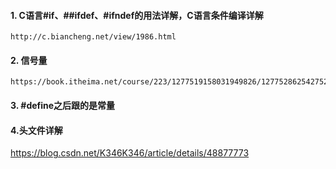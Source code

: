 #### 1. C语言#if、##ifdef、#ifndef的用法详解，C语言条件编译详解
```
http://c.biancheng.net/view/1986.html
```
#### 2. 信号量
```
https://book.itheima.net/course/223/1277519158031949826/1277528625427521540
```
#### 3. #define之后跟的是常量

#### 4.头文件详解
https://blog.csdn.net/K346K346/article/details/48877773
